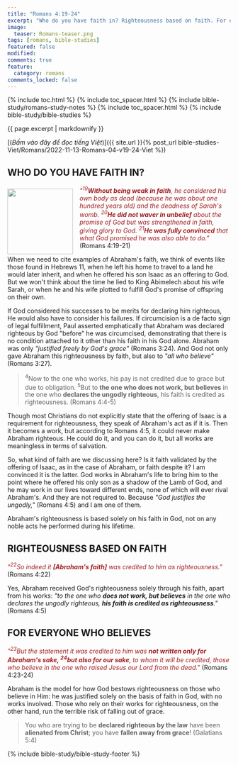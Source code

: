 ```yaml
---
title: "Romans 4:19-24"
excerpt: "Who do you have faith in? Righteousness based on faith. For everyone who believes."
image:
  teaser: Romans-teaser.png
tags: [romans, bible-studies]
featured: false
modified:
comments: true
feature:
  category: romans
comments_locked: false
---
```


{% include toc.html %}
{% include toc_spacer.html %}
{% include bible-study/romans-study-notes %}
{% include toc_spacer.html %}
{% include bible-study/bible-studies %}

{{ page.excerpt | markdownify }}

[(<em>Bấm vào đây để đọc tiếng Việt</em>)]({{ site.url }}{% post_url bible-studies-Viet/Romans/2022-11-13-Romans-04-v19-24-Viet %})

## WHO DO YOU HAVE FAITH IN?
<div>
<p>
<img alt src="http://vacsf.org/assets/images/Romans-teaser.png" style="border: 0px none; margin: 7px 15px 0px 0px; max-width: 100%; height: 148px; padding: 0px; float: left;">
    <span style="color: rgb(159, 29, 33);"><i>"<sup>19</sup><strong>Without being weak in faith</strong>, he considered his own body as dead (because he was about one hundred years old) and the deadness of Sarah's womb. <sup>20</sup><strong>He did not waver in unbelief</strong> about the promise of God but was strengthened in faith, giving glory to God. <sup>21</sup><strong>He was fully convinced</strong> that what God promised he was also able to do."</i></span> (Romans 4:19-21)<br /></p>
</div>

When we need to cite examples of Abraham's faith, we think of events like those found in Hebrews 11, when he left his home to travel to a land he would later inherit, and when he offered his son Isaac as an offering to God. But we won't think about the time he lied to King Abimelech about his wife Sarah, or when he and his wife plotted to fulfill God's promise of offspring on their own.

If God considered his successes to be merits for declaring him righteous, He would also have to consider his failures. If circumcision is a de facto sign of legal fulfillment, Paul asserted emphatically that Abraham was declared righteous by God "before" he was circumcised, demonstrating that there is no condition attached to it other than his faith in his God alone. Abraham was only *"justified freely by God's grace"* (Romans 3:24). And God not only gave Abraham this righteousness by faith, but also to *"all who believe"* (Romans 3:27).

> <sup>4</sup>Now to the one who works, his pay is not credited due to grace but due to obligation. <sup>5</sup>But to <strong>the one who does not work, but believes</strong> in the one who <strong>declares the ungodly righteous</strong>, his faith is credited as righteousness. (Romans 4:4-5)

Though most Christians do not explicitly state that the offering of Isaac is a requirement for righteousness, they speak of Abraham's act as if it is. Then it becomes a work, but according to Romans 4:5, it could never make Abraham righteous. He could do it, and you can do it, but all works are meaningless in terms of salvation.

So, what kind of faith are we discussing here? Is it faith validated by the offering of Isaac, as in the case of Abraham, or faith despite it? I am convinced it is the latter. God works in Abraham's life to bring him to the point where he offered his only son as a shadow of the Lamb of God, and he may work in our lives toward different ends, none of which will ever rival Abraham's. And they are not required to. Because *"God justifies the ungodly,"* (Romans 4:5) and I am one of them.

Abraham's righteousness is based solely on his faith in God, not on any noble acts he performed during his lifetime.

## RIGHTEOUSNESS BASED ON FAITH

<span style="color: rgb(159, 29, 33);">
<i>"<sup>22</sup>So indeed it <strong>[Abraham's faith]</strong> was credited to him as righteousness."</i></span> (Romans 4:22)

Yes, Abraham received God's righteousness solely through his faith, apart from his works: *"to the one who <strong>does not work, but believes</strong> in the one who declares the ungodly righteous, <strong>his faith is credited as righteousness</strong>."* (Romans 4:5)

## FOR EVERYONE WHO BELIEVES

<span style="color: rgb(159, 29, 33);">
<i>"<sup>23</sup>But the statement it was credited to him was <strong>not written only for Abraham's sake, <sup>24</sup>but also for our sake</strong>, to whom it will be credited, those who believe in the one who raised Jesus our Lord from the dead."</i></span> (Romans 4:23-24)

Abraham is the model for how God bestows righteousness on those who believe in Him: he was justified solely on the basis of faith in God, with no works involved. Those who rely on their works for righteousness, on the other hand, run the terrible risk of falling out of grace.

> You who are trying to be <strong>declared righteous by the law</strong> have been <strong>alienated from Christ</strong>; you have <strong>fallen away from grace</strong>! (Galatians 5:4)


{% include bible-study/bible-study-footer %}
